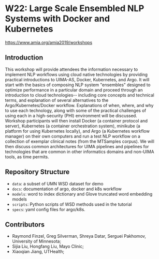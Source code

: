 # W22: Large Scale Ensembled NLP Systems with Docker and Kubernetes

https://www.amia.org/amia2019/workshops


## Introduction
This workshop will provide attendees the information necessary to implement NLP workflows using cloud native technologies by providing practical introductions to UIMA-AS, Docker, Kubernetes, and Argo. It will start with the basics of composing NLP system "ensembles" designed to optimize performance in a particular domain and proceed through an introduction to cloud technologies-- including core concepts and technical terms, and explanation of several alternatives to the Argo/Kubernetes/Docker workflow. Explanations of when, where, and why to use each technology, along with some of the practical challenges of using each in a high-security (PHI) environment will be discussed. Workshop participants will then install Docker (a container protocol and server), Kubernetes (a container orchestration system), minikube (a platform for using Kubernetes locally), and Argo (a Kubernetes workflow manager) on their own computers and run a test NLP workflow on a collection of exemplar clinical notes (from the MTSamples corpus). We will then discuss common architectures for UIMA pipelines and pipelines for technologies that are common in other informatics domains and non-UIMA tools, as time permits.

## Repository Structure

- `data`: a subset of UMN WSD dataset for demo
- `docs`: documentation of argo, docker and k8s workflow 
- `models`: word to index dictionary and Glove truncated word embedding models 
- `scripts`: Python scripts of WSD methods used in the tutorial
- `specs`: yaml config files for argo/k8s.


## Contributors

- Raymond Finzel, Greg Silverman, Shreya Datar,  Serguei Pakhomov, University of Minnesota; 
- Sijia Liu, Hongfang Liu, Mayo Clinic; 
- Xiaoqian Jiang, UTHealth;
